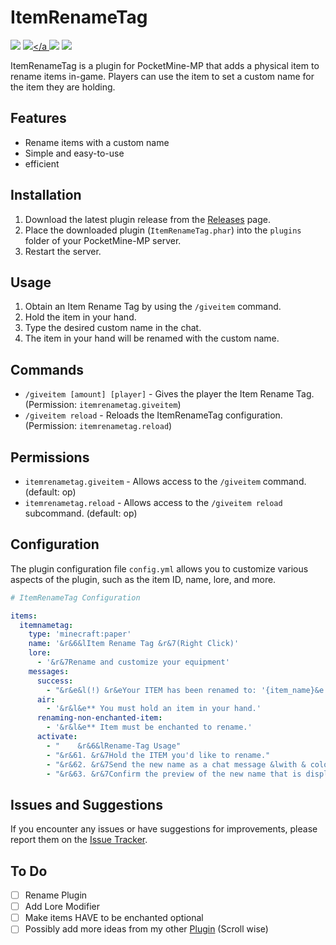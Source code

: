 # ItemRenameTag

[![](https://poggit.pmmp.io/shield.state/ItemRenameTag)](https://poggit.pmmp.io/p/ItemRenameTag)
<a href="https://poggit.pmmp.io/p/ItemRenameTag"><img src="https://poggit.pmmp.io/shield.state/ItemRenameTag"></a [![](https://poggit.pmmp.io/shield.api/ItemRenameTag)](https://poggit.pmmp.io/p/ItemRenameTag)
<a href="https://poggit.pmmp.io/p/ItemRenameTag"><img src="https://poggit.pmmp.io/shield.api/ItemRenameTag"></a>


ItemRenameTag is a plugin for PocketMine-MP that adds a physical item to rename items in-game. Players can use the item to set a custom name for the item they are holding.

## Features

- Rename items with a custom name
- Simple and easy-to-use
- efficient

## Installation

1. Download the latest plugin release from the [Releases](https://github.com/iLVOEWOCK/ItemRenameTag/releases) page.
2. Place the downloaded plugin (`ItemRenameTag.phar`) into the `plugins` folder of your PocketMine-MP server.
3. Restart the server.

## Usage

1. Obtain an Item Rename Tag by using the `/giveitem` command.
2. Hold the item in your hand.
3. Type the desired custom name in the chat.
4. The item in your hand will be renamed with the custom name.

## Commands

- `/giveitem [amount] [player]` - Gives the player the Item Rename Tag. (Permission: `itemrenametag.giveitem`)
- `/giveitem reload` - Reloads the ItemRenameTag configuration. (Permission: `itemrenametag.reload`)

## Permissions

- `itemrenametag.giveitem` - Allows access to the `/giveitem` command. (default: op)
- `itemrenametag.reload` - Allows access to the `/giveitem reload` subcommand. (default: op)

## Configuration

The plugin configuration file `config.yml` allows you to customize various aspects of the plugin, such as the item ID, name, lore, and more.

```yaml
# ItemRenameTag Configuration

items:
  itemnametag:
    type: 'minecraft:paper'
    name: '&r&6&lItem Rename Tag &r&7(Right Click)'
    lore:
      - '&r&7Rename and customize your equipment'
    messages:
      success:
        - "&r&e&l(!) &r&eYour ITEM has been renamed to: '{item_name}&e'"
      air:
        - '&r&l&e** You must hold an item in your hand.'
      renaming-non-enchanted-item:
        - '&r&l&e** Item must be enchanted to rename.'
      activate:
        - "    &r&6&lRename-Tag Usage"
        - "&r&61. &r&7Hold the ITEM you'd like to rename."
        - "&r&62. &r&7Send the new name as a chat message &lwith & color codes&r&7."
        - "&r&63. &r&7Confirm the preview of the new name that is displayed."
```

## Issues and Suggestions

If you encounter any issues or have suggestions for improvements, please report them on the [Issue Tracker](https://github.com/iLVOEWOCK/ItemRenameTag/issues).

## To Do

- [ ] Rename Plugin
- [ ] Add Lore Modifier
- [ ] Make items HAVE to be enchanted optional
- [ ] Possibly add more ideas from my other [Plugin](https://github.com/iLVOEWOCK/AdvancedEnchantments) (Scroll wise)
